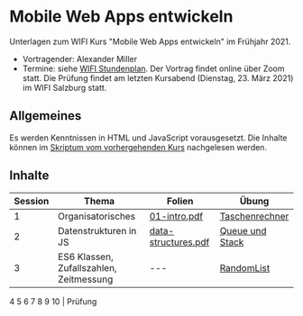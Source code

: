 # Mobile Web Apps entwickeln

Unterlagen zum WIFI Kurs "Mobile Web Apps entwickeln" im Frühjahr 2021.

- Vortragender: Alexander Miller
- Termine: siehe [WIFI Stundenplan](https://www.wifisalzburg.at/stundenplan/86150010). Der Vortrag findet online über Zoom statt. Die Prüfung findet am letzten Kursabend (Dienstag, 23. März 2021) im WIFI Salzburg statt.

## Allgemeines

Es werden Kenntnissen in HTML und JavaScript vorausgesetzt.
Die Inhalte können im [Skriptum vom vorhergehenden Kurs](https://github.com/maniobi/wifi-jwe21) nachgelesen werden.

## Inhalte

Session | Thema | Folien | Übung
---|---|---|---
1 | Organisatorisches | [01-intro.pdf](slides/01-intro.pdf) | [Taschenrechner](src/01)
2 | Datenstrukturen in JS | [data-structures.pdf](slides/data-structures.pdf) | [Queue und Stack](src/02)
3 | ES6 Klassen, Zufallszahlen, Zeitmessung | --- | [RandomList](src/03)
4
5
6
7
8
9
10 | Prüfung
